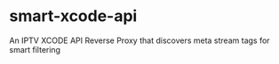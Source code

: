 # smart-xcode-api
An IPTV XCODE API Reverse Proxy that discovers meta stream tags for smart filtering
